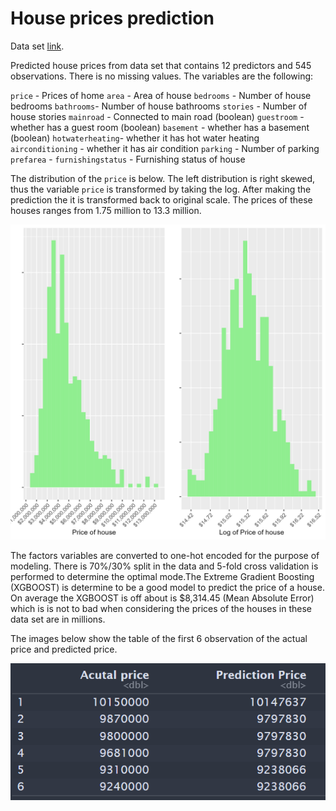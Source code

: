 # House prices prediction

Data set [link](https://www.kaggle.com/datasets/yasserh/housing-prices-dataset). 

Predicted house prices from data set that contains 12 predictors and 545 observations. There is no missing values. The variables are the following:

`price` - Prices of home
`area` - Area of house
`bedrooms` - Number of house bedrooms
`bathrooms`- Number of house bathrooms
`stories` - Number of house stories
`mainroad` - Connected to main road (boolean)
`guestroom` - whether has a guest room (boolean)
`basement` - whether has a basement (boolean)
`hotwaterheating`- whether it has hot water heating
`airconditioning` - whether it has air condition
`parking` - Number of parking
`prefarea` - 
`furnishingstatus` - Furnishing status of house


The distribution of the `price` is below. The left distribution is right skewed, thus the variable `price` is transformed by taking the log. After making the prediction the it is transformed back to original scale. The prices of these houses ranges from 1.75 million to  13.3 million. 

![](./images/distribution.png)


The factors variables are converted to one-hot encoded for the purpose of modeling. There is 70%/30% split in the data and 5-fold cross validation is performed to determine the optimal mode.The Extreme Gradient Boosting (XGBOOST) is determine to be a good model to predict the price of a house. On average the XGBOOST is off about is $8,314.45 (Mean Absolute Error) which is is not to bad when considering the prices of the houses in these data set are in millions.


The images below show the table of the first 6 observation of the actual price and predicted price.

![](./images/df_head.png)



